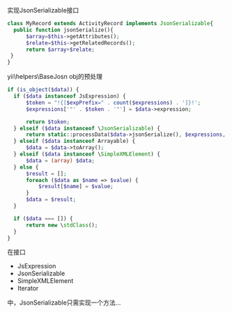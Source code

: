 实现JsonSerializable接口
```php
class MyRecord extends ActivityRecord implements JsonSerializable{
  public function jsonSerialize(){
      $array=$this->getAttributes();
      $relate=$this->getRelatedRecords();
      return $array+$relate;  
 }
}
```

yii\helpers\BaseJosn obj的预处理
```php
if (is_object($data)) {
  if ($data instanceof JsExpression) {
      $token = "!{[$expPrefix=" . count($expressions) . ']}!';
      $expressions['"' . $token . '"'] = $data->expression;

      return $token;
  } elseif ($data instanceof \JsonSerializable) {
      return static::processData($data->jsonSerialize(), $expressions, $expPrefix);
  } elseif ($data instanceof Arrayable) {
      $data = $data->toArray();
  } elseif ($data instanceof \SimpleXMLElement) {
      $data = (array) $data;
  } else {
      $result = [];
      foreach ($data as $name => $value) {
          $result[$name] = $value;
      }
      $data = $result;
  }

  if ($data === []) {
      return new \stdClass();
  }
}
```
在接口
* JsExpression
* JsonSerializable
* SimpleXMLElement
* Iterator

中，JsonSerializable只需实现一个方法...
